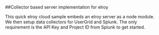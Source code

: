 ##Collector based server implementation for elroy

This quick elroy cloud sample embeds an elroy server as a node module. We then setup data collectors for UserGrid and Splunk. The only requirement is the API Key and Project ID from Splunk to get started.

